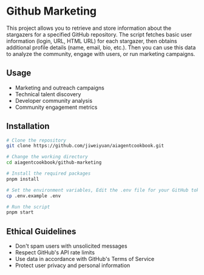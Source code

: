 # Github Marketing
This project allows you to retrieve and store information about the stargazers for a specified GitHub repository. The script fetches basic user information (login, URL, HTML URL) for each stargazer, then obtains additional profile details (name, email, bio, etc.). Then you can use this data to analyze the community, engage with users, or run marketing campaigns.

## Usage
- Marketing and outreach campaigns
- Technical talent discovery
- Developer community analysis
- Community engagement metrics


## Installation

```bash
# Clone the repository
git clone https://github.com/jiweiyuan/aiagentcookbook.git

# Change the working directory
cd aiagentcookbook/github-marketing

# Install the required packages
pnpm install

# Set the environment variables, Edit the .env file for your GitHub token
cp .env.example .env

# Run the script
pnpm start
```

## Ethical Guidelines
- Don't spam users with unsolicited messages
- Respect GitHub's API rate limits
- Use data in accordance with GitHub's Terms of Service
- Protect user privacy and personal information
